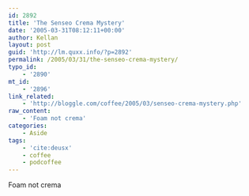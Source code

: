 ```yaml
---
id: 2892
title: 'The Senseo Crema Mystery'
date: '2005-03-31T08:12:11+00:00'
author: Kellan
layout: post
guid: 'http://lm.quxx.info/?p=2892'
permalink: /2005/03/31/the-senseo-crema-mystery/
typo_id:
    - '2890'
mt_id:
    - '2896'
link_related:
    - 'http://bloggle.com/coffee/2005/03/senseo-crema-mystery.php'
raw_content:
    - 'Foam not crema'
categories:
    - Aside
tags:
    - 'cite:deusx'
    - coffee
    - podcoffee
---
```


Foam not crema